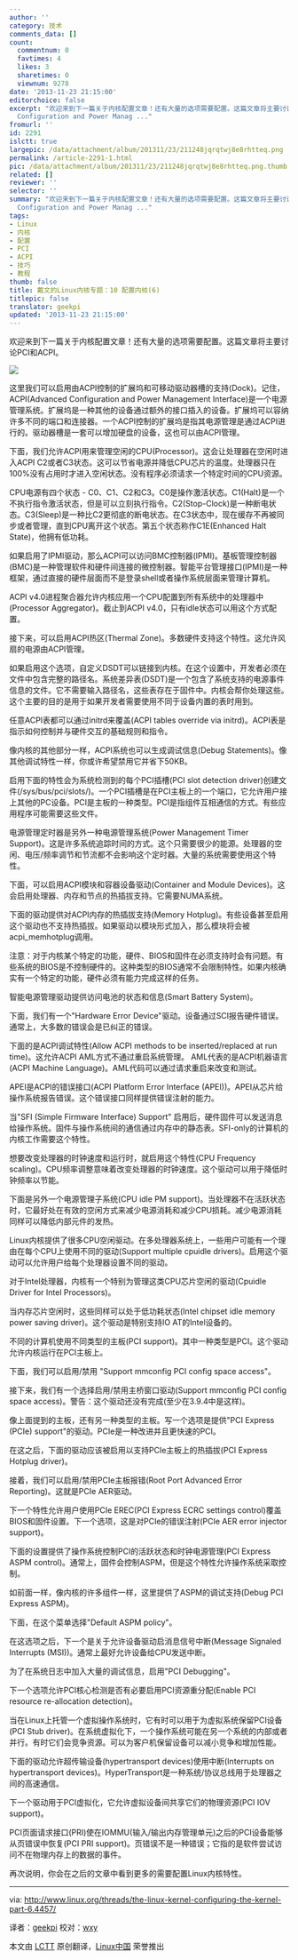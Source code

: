 ```yaml
---
author: ''
category: 技术
comments_data: []
count:
  commentnum: 0
  favtimes: 4
  likes: 3
  sharetimes: 0
  viewnum: 9278
date: '2013-11-23 21:15:00'
editorchoice: false
excerpt: "欢迎来到下一篇关于内核配置文章！还有大量的选项需要配置。这篇文章将主要讨论PCI和ACPI。\r\n\r\n这里我们可以启用由ACPI控制的扩展坞和可移动驱动器槽的支持(Dock)。记住，ACPI(Advanced
  Configuration and Power Manag ..."
fromurl: ''
id: 2291
islctt: true
largepic: /data/attachment/album/201311/23/211248jqrqtwj8e8rhtteq.png
permalink: /article-2291-1.html
pic: /data/attachment/album/201311/23/211248jqrqtwj8e8rhtteq.png.thumb.jpg
related: []
reviewer: ''
selector: ''
summary: "欢迎来到下一篇关于内核配置文章！还有大量的选项需要配置。这篇文章将主要讨论PCI和ACPI。\r\n\r\n这里我们可以启用由ACPI控制的扩展坞和可移动驱动器槽的支持(Dock)。记住，ACPI(Advanced
  Configuration and Power Manag ..."
tags:
- Linux
- 内核
- 配置
- PCI
- ACPI
- 技巧
- 教程
thumb: false
title: 戴文的Linux内核专题：10 配置内核(6)
titlepic: false
translator: geekpi
updated: '2013-11-23 21:15:00'
---
```


欢迎来到下一篇关于内核配置文章！还有大量的选项需要配置。这篇文章将主要讨论PCI和ACPI。


![](/data/attachment/album/201311/23/211248jqrqtwj8e8rhtteq.png)


这里我们可以启用由ACPI控制的扩展坞和可移动驱动器槽的支持(Dock)。记住，ACPI(Advanced Configuration and Power Management Interface)是一个电源管理系统。扩展坞是一种其他的设备通过额外的接口插入的设备。扩展坞可以容纳许多不同的端口和连接器。一个ACPI控制的扩展坞是指其电源管理是通过ACPI进行的。驱动器槽是一套可以增加硬盘的设备，这也可以由ACPI管理。


下面，我们允许ACPI用来管理空闲的CPU(Processor)。这会让处理器在空闲时进入ACPI C2或者C3状态。这可以节省电源并降低CPU芯片的温度。处理器只在100%没有占用时才进入空闲状态。没有程序必须请求一个特定时间的CPU资源。


CPU电源有四个状态 - C0、C1、C2和C3。C0是操作激活状态。C1(Halt)是一个不执行指令激活状态，但是可以立刻执行指令。C2(Stop-Clock)是一种断电状态。C3(Sleep)是一种比C2更彻底的断电状态。在C3状态中，现在缓存不再被同步或者管理，直到CPU离开这个状态。第五个状态称作C1E(Enhanced Halt State)，他拥有低功耗。


如果启用了IPMI驱动，那么ACPI可以访问BMC控制器(IPMI)。基板管理控制器(BMC)是一种管理软件和硬件间连接的微控制器。智能平台管理接口(IPMI)是一种框架，通过直接的硬件层面而不是登录shell或者操作系统层面来管理计算机。


ACPI v4.0进程聚合器允许内核应用一个CPU配置到所有系统中的处理器中(Processor Aggregator)。截止到ACPI v4.0，只有idle状态可以用这个方式配置。


接下来，可以启用ACPI热区(Thermal Zone)。多数硬件支持这个特性。这允许风扇的电源由ACPI管理。


如果启用这个选项，自定义DSDT可以链接到内核。在这个设置中，开发者必须在文件中包含完整的路径名。系统差异表(DSDT)是一个包含了系统支持的电源事件信息的文件。它不需要输入路径名，这些表存在于固件中。内核会帮你处理这些。这个主要的目的是用于如果开发者需要使用不同于设备内置的表时用到。


任意ACPI表都可以通过initrd来覆盖(ACPI tables override via initrd)。ACPI表是指示如何控制并与硬件交互的基础规则和指令。


像内核的其他部分一样，ACPI系统也可以生成调试信息(Debug Statements)。像其他调试特性一样，你或许希望禁用它并省下50KB。


启用下面的特性会为系统检测到的每个PCI插槽(PCI slot detection driver)创建文件(/sys/bus/pci/slots/)。一个PCI插槽是在PCI主板上的一个端口，它允许用户接上其他的PC设备。PCI是主板的一种类型。PCI是指组件互相通信的方式。有些应用程序可能需要这些文件。


电源管理定时器是另外一种电源管理系统(Power Management Timer Support)。这是许多系统追踪时间的方式。这个只需要很少的能源。处理器的空闲、电压/频率调节和节流都不会影响这个定时器。大量的系统需要使用这个特性。


下面，可以启用ACPI模块和容器设备驱动(Container and Module Devices)。这会启用处理器、内存和节点的热插拔支持。它需要NUMA系统。


下面的驱动提供对ACPI内存的热插拔支持(Memory Hotplug)。有些设备甚至启用这个驱动也不支持热插拔。如果驱动以模块形式加入，那么模块将会被acpi\_memhotplug调用。


注意：对于内核某个特定的功能，硬件、BIOS和固件在必须支持时会有问题。有些系统的BIOS是不控制硬件的。这种类型的BIOS通常不会限制特性。如果内核确实有一个特定的功能，硬件必须有能力完成这样的任务。


智能电源管理驱动提供访问电池的状态和信息(Smart Battery System)。


下面，我们有一个"Hardware Error Device"驱动。设备通过SCI报告硬件错误。通常上，大多数的错误会是已纠正的错误。


下面的是ACPI调试特性(Allow ACPI methods to be inserted/replaced at run time)。这允许ACPI AML方式不通过重启系统管理。 AML代表的是ACPI机器语言(ACPI Machine Language)。AML代码可以通过请求重启来改变和测试。


APEI是ACPI的错误接口(ACPI Platform Error Interface (APEI))。APEI从芯片给操作系统报告错误。这个错误接口同样提供错误注射的能力。


当"SFI (Simple Firmware Interface) Support" 启用后，硬件固件可以发送消息给操作系统。固件与操作系统间的通信通过内存中的静态表。SFI-only的计算机的内核工作需要这个特性。


想要改变处理器的时钟速度和运行时，就启用这个特性(CPU Frequency scaling)。CPU频率调整意味着改变处理器的时钟速度。这个驱动可以用于降低时钟频率以节能。


下面是另外一个电源管理子系统(CPU idle PM support)。当处理器不在活跃状态时，它最好处在有效的空闲方式来减少电源消耗和减少CPU损耗。减少电源消耗同样可以降低内部元件的发热。


Linux内核提供了很多CPU空闲驱动。在多处理器系统上，一些用户可能有一个理由在每个CPU上使用不同的驱动(Support multiple cpuidle drivers)。启用这个驱动可以允许用户给每个处理器设置不同的驱动。


对于Intel处理器，内核有一个特别为管理这类CPU芯片空闲的驱动(Cpuidle Driver for Intel Processors)。


当内存芯片空闲时，这些同样可以处于低功耗状态(Intel chipset idle memory power saving driver)。这个驱动是特别支持IO AT的Intel设备的。


不同的计算机使用不同类型的主板(PCI support)。其中一种类型是PCI。这个驱动允许内核运行在PCI主板上。


下面，我们可以启用/禁用 "Support mmconfig PCI config space access"。


接下来，我们有一个选择启用/禁用主桥窗口驱动(Support mmconfig PCI config space access)。警告：这个驱动还没有完成(至少在3.9.4中是这样)。


像上面提到的主板，还有另一种类型的主板。写一个选项是提供"PCI Express (PCIe) support"的驱动。PCIe是一种改进并且更快速的PCI。


在这之后，下面的驱动应该被启用以支持PCIe主板上的热插拔(PCI Express Hotplug driver)。


接着，我们可以启用/禁用PCIe主板报错(Root Port Advanced Error Reporting)。这就是PCIe AER驱动。


下一个特性允许用户使用PCIe EREC(PCI Express ECRC settings control)覆盖BIOS和固件设置。下一个选项，这是对PCIe的错误注射(PCIe AER error injector support)。


下面的设置提供了操作系统控制PCI的活跃状态和时钟电源管理(PCI Express ASPM control)。通常上，固件会控制ASPM，但是这个特性允许操作系统采取控制。


如前面一样，像内核的许多组件一样，这里提供了ASPM的调试支持(Debug PCI Express ASPM)。


下面，在这个菜单选择"Default ASPM policy"。


在这选项之后，下一个是关于允许设备驱动启消息信号中断(Message Signaled Interrupts (MSI))。通常上最好允许设备给CPU发送中断。


为了在系统日志中加入大量的调试信息，启用"PCI Debugging"。


下一个选项允许PCI核心检测是否有必要启用PCI资源重分配(Enable PCI resource re-allocation detection)。


当在Linux上托管一个虚拟操作系统时，它有时可以用于为虚拟系统保留PCI设备(PCI Stub driver)。在系统虚拟化下，一个操作系统可能在另一个系统的内部或者并行。有时它们会竞争资源。可以为客户机保留设备可以减小竞争和增加性能。


下面的驱动允许超传输设备(hypertransport devices)使用中断(Interrupts on hypertransport devices)。HyperTransport是一种系统/协议总线用于处理器之间的高速通信。


下一个驱动用于PCI虚拟化，它允许虚拟设备间共享它们的物理资源(PCI IOV support)。


PCI页面请求接口(PRI)使在IOMMU(输入/输出内存管理单元)之后的PCI设备能够从页错误中恢复(PCI PRI support)。页错误不是一种错误；它指的是软件尝试访问不在物理内存上的数据的事件。


再次说明，你会在之后的文章中看到更多的需要配置Linux内核特性。




---


via: <http://www.linux.org/threads/the-linux-kernel-configuring-the-kernel-part-6.4457/>


译者：[geekpi](https://github.com/geekpi) 校对：[wxy](https://github.com/wxy)


本文由 [LCTT](https://github.com/LCTT/TranslateProject) 原创翻译，[Linux中国](http://linux.cn/) 荣誉推出